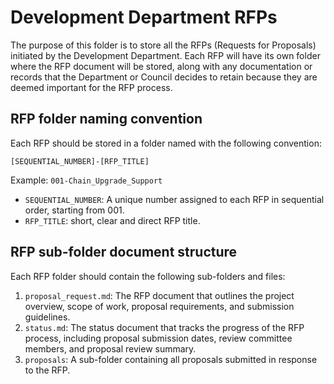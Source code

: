 # Development Department RFPs

The purpose of this folder is to store all the RFPs (Requests for Proposals) initiated by the Development Department. Each RFP will have its own folder where the RFP document will be stored, along with any documentation or records that the Department or Council decides to retain because they are deemed important for the RFP process.

## RFP folder naming convention

Each RFP should be stored in a folder named with the following convention:

`[SEQUENTIAL_NUMBER]-[RFP_TITLE]`

Example:
`001-Chain_Upgrade_Support`

- `SEQUENTIAL_NUMBER`: A unique number assigned to each RFP in sequential order, starting from 001.
- `RFP_TITLE`: short, clear and direct RFP title.

## RFP sub-folder document structure

Each RFP folder should contain the following sub-folders and files:

1. `proposal_request.md`: The RFP document that outlines the project overview, scope of work, proposal requirements, and submission guidelines.
2. `status.md`: The status document that tracks the progress of the RFP process, including proposal submission dates, review committee members, and proposal review summary.
3. `proposals`: A sub-folder containing all proposals submitted in response to the RFP.
